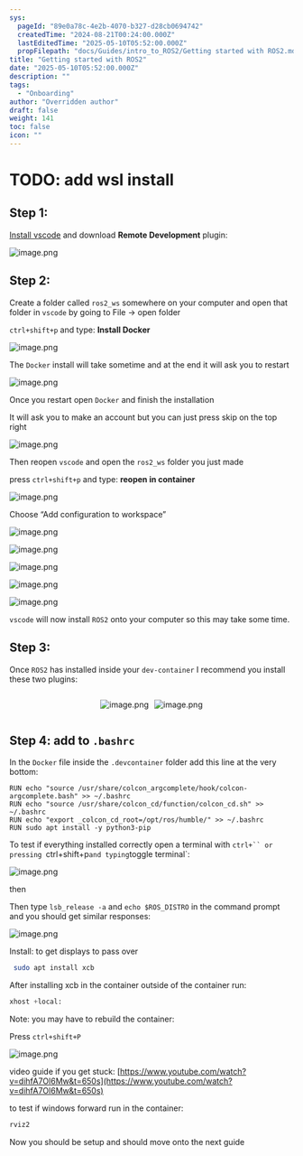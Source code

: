 ```yaml
---
sys:
  pageId: "89e0a78c-4e2b-4070-b327-d28cb0694742"
  createdTime: "2024-08-21T00:24:00.000Z"
  lastEditedTime: "2025-05-10T05:52:00.000Z"
  propFilepath: "docs/Guides/intro_to_ROS2/Getting started with ROS2.md"
title: "Getting started with ROS2"
date: "2025-05-10T05:52:00.000Z"
description: ""
tags:
  - "Onboarding"
author: "Overridden author"
draft: false
weight: 141
toc: false
icon: ""
---
```


# TODO: add wsl install

## Step 1:

[Install vscode](https://code.visualstudio.com/download) and download **Remote Development** plugin:

![image.png](https://prod-files-secure.s3.us-west-2.amazonaws.com/d518164a-d88e-44d1-a4ee-3adb3bd8bce0/efb52993-1881-4a40-b95e-6f020334f022/image.png?X-Amz-Algorithm=AWS4-HMAC-SHA256&X-Amz-Content-Sha256=UNSIGNED-PAYLOAD&X-Amz-Credential=ASIAZI2LB4666KA7RHRZ%2F20250716%2Fus-west-2%2Fs3%2Faws4_request&X-Amz-Date=20250716T220933Z&X-Amz-Expires=3600&X-Amz-Security-Token=IQoJb3JpZ2luX2VjEE0aCXVzLXdlc3QtMiJIMEYCIQDnS4OhnZ%2FFahpWStTjKApIm2ZljAP0c0QWJ07elFKsKQIhAPQ3RKzw5C8f%2FNSvq1tP0lIAbzK6OPJEX6XbG0vhVI78Kv8DCGYQABoMNjM3NDIzMTgzODA1IgwEA4ANgw%2FE%2FkPcUh4q3AOcaZa1uAIiXyosy%2FSpI4htysMkWJjPiMOYC%2BwBUE4pHZbugCcvLu5NCU%2F2YlDShlesWDyrg4oK4HF7xWMexEmHJ2bBxa7LYUV2jLFfM6qb6EudLIYB5AntAEazQ%2BY4v%2FQrneLu4yqYldZAFpMPCWGWdMy22%2FTfJEx8%2F8Eh3DHyAJ69rGqIQ80fk%2FXk1W1oIhlB3x1CvLTkARKt%2BUT0CJRFeQHTaralt3ZUS8MilaiW00beEzKwkZcYrha031WC64o4PFDeiXgL8P5ze6uqtsWYG4owlJ%2F3Y42P3okXtr%2Bq1bzNBjJ78Uz9dTfrR3ODOMGCB2eGeSxDwdQTdk0Fzi3Z9J0qRNf1JnZXJFu3Tlf9foE1JWv7FH7onFxixcbX7jCX07a0Rb0v4dqRzBfsz8ovxUJykbq0so3Tlxc%2BSpyU9n%2BASQBHrdwDBM%2BmXzx9JC7vMxcGpFpUaZ3U9RCpKmMt6bdbS9uXI6O5yWqqwCaDaZElJgDWd%2FEH2TkfVCK6LDuE%2BMv6Ypo5irWQf6QwNZ15nmqpxgH8oQ5%2BzSVVWPmdSQv9K%2F5uqo5UfZGJ8frwO6vcxcFZyDUMfpfmoGgYQAK4nf6Rqa5xGs4%2FpG%2BFDgP%2FW%2Bg72ftW0TwqpSke%2BzCRl%2BDDBjqkAQEgFTd5cXGN1fiYaOUaPMeS3lDGdOowziQ7j84rXWG0URtRocuJ62%2FC4rrVkwrQWEPYoHVNmno1%2B1g3OhDFa%2Fb4JGvuDp%2FPVbA8JaQLafyafNnAelsqQiH56VLPlYQi1JmbC7tH65vbCezUT0Wyexe2tFqN%2FrU9o3wcGt%2FT61q1WcjEdl5%2BMlxeibMcwzB3%2FqDyvnqGN%2FLVgSYthJBSpudsdKk3&X-Amz-Signature=984176f84554f4c93a8e87cdc9a65232751947968b8be3d668126f3ddef7f819&X-Amz-SignedHeaders=host&x-amz-checksum-mode=ENABLED&x-id=GetObject)

## Step 2:

Create a folder called `ros2_ws` somewhere on your computer and open that folder in `vscode` by going to File → open folder 

`ctrl+shift+p` and type: **Install Docker**

![image.png](https://prod-files-secure.s3.us-west-2.amazonaws.com/d518164a-d88e-44d1-a4ee-3adb3bd8bce0/2269dc0e-1cd5-47ff-bceb-c04ad9b2eab0/image.png?X-Amz-Algorithm=AWS4-HMAC-SHA256&X-Amz-Content-Sha256=UNSIGNED-PAYLOAD&X-Amz-Credential=ASIAZI2LB4666KA7RHRZ%2F20250716%2Fus-west-2%2Fs3%2Faws4_request&X-Amz-Date=20250716T220933Z&X-Amz-Expires=3600&X-Amz-Security-Token=IQoJb3JpZ2luX2VjEE0aCXVzLXdlc3QtMiJIMEYCIQDnS4OhnZ%2FFahpWStTjKApIm2ZljAP0c0QWJ07elFKsKQIhAPQ3RKzw5C8f%2FNSvq1tP0lIAbzK6OPJEX6XbG0vhVI78Kv8DCGYQABoMNjM3NDIzMTgzODA1IgwEA4ANgw%2FE%2FkPcUh4q3AOcaZa1uAIiXyosy%2FSpI4htysMkWJjPiMOYC%2BwBUE4pHZbugCcvLu5NCU%2F2YlDShlesWDyrg4oK4HF7xWMexEmHJ2bBxa7LYUV2jLFfM6qb6EudLIYB5AntAEazQ%2BY4v%2FQrneLu4yqYldZAFpMPCWGWdMy22%2FTfJEx8%2F8Eh3DHyAJ69rGqIQ80fk%2FXk1W1oIhlB3x1CvLTkARKt%2BUT0CJRFeQHTaralt3ZUS8MilaiW00beEzKwkZcYrha031WC64o4PFDeiXgL8P5ze6uqtsWYG4owlJ%2F3Y42P3okXtr%2Bq1bzNBjJ78Uz9dTfrR3ODOMGCB2eGeSxDwdQTdk0Fzi3Z9J0qRNf1JnZXJFu3Tlf9foE1JWv7FH7onFxixcbX7jCX07a0Rb0v4dqRzBfsz8ovxUJykbq0so3Tlxc%2BSpyU9n%2BASQBHrdwDBM%2BmXzx9JC7vMxcGpFpUaZ3U9RCpKmMt6bdbS9uXI6O5yWqqwCaDaZElJgDWd%2FEH2TkfVCK6LDuE%2BMv6Ypo5irWQf6QwNZ15nmqpxgH8oQ5%2BzSVVWPmdSQv9K%2F5uqo5UfZGJ8frwO6vcxcFZyDUMfpfmoGgYQAK4nf6Rqa5xGs4%2FpG%2BFDgP%2FW%2Bg72ftW0TwqpSke%2BzCRl%2BDDBjqkAQEgFTd5cXGN1fiYaOUaPMeS3lDGdOowziQ7j84rXWG0URtRocuJ62%2FC4rrVkwrQWEPYoHVNmno1%2B1g3OhDFa%2Fb4JGvuDp%2FPVbA8JaQLafyafNnAelsqQiH56VLPlYQi1JmbC7tH65vbCezUT0Wyexe2tFqN%2FrU9o3wcGt%2FT61q1WcjEdl5%2BMlxeibMcwzB3%2FqDyvnqGN%2FLVgSYthJBSpudsdKk3&X-Amz-Signature=f2dd7f8c6c2459599b594f2d3bf34c1cf6c554b47d726f08c5e054fa3264117c&X-Amz-SignedHeaders=host&x-amz-checksum-mode=ENABLED&x-id=GetObject)

The `Docker` install will take sometime and at the end it will ask you to restart

![image.png](https://prod-files-secure.s3.us-west-2.amazonaws.com/d518164a-d88e-44d1-a4ee-3adb3bd8bce0/ed233f78-be33-4b1f-b89c-9c346c0e961e/image.png?X-Amz-Algorithm=AWS4-HMAC-SHA256&X-Amz-Content-Sha256=UNSIGNED-PAYLOAD&X-Amz-Credential=ASIAZI2LB4666KA7RHRZ%2F20250716%2Fus-west-2%2Fs3%2Faws4_request&X-Amz-Date=20250716T220933Z&X-Amz-Expires=3600&X-Amz-Security-Token=IQoJb3JpZ2luX2VjEE0aCXVzLXdlc3QtMiJIMEYCIQDnS4OhnZ%2FFahpWStTjKApIm2ZljAP0c0QWJ07elFKsKQIhAPQ3RKzw5C8f%2FNSvq1tP0lIAbzK6OPJEX6XbG0vhVI78Kv8DCGYQABoMNjM3NDIzMTgzODA1IgwEA4ANgw%2FE%2FkPcUh4q3AOcaZa1uAIiXyosy%2FSpI4htysMkWJjPiMOYC%2BwBUE4pHZbugCcvLu5NCU%2F2YlDShlesWDyrg4oK4HF7xWMexEmHJ2bBxa7LYUV2jLFfM6qb6EudLIYB5AntAEazQ%2BY4v%2FQrneLu4yqYldZAFpMPCWGWdMy22%2FTfJEx8%2F8Eh3DHyAJ69rGqIQ80fk%2FXk1W1oIhlB3x1CvLTkARKt%2BUT0CJRFeQHTaralt3ZUS8MilaiW00beEzKwkZcYrha031WC64o4PFDeiXgL8P5ze6uqtsWYG4owlJ%2F3Y42P3okXtr%2Bq1bzNBjJ78Uz9dTfrR3ODOMGCB2eGeSxDwdQTdk0Fzi3Z9J0qRNf1JnZXJFu3Tlf9foE1JWv7FH7onFxixcbX7jCX07a0Rb0v4dqRzBfsz8ovxUJykbq0so3Tlxc%2BSpyU9n%2BASQBHrdwDBM%2BmXzx9JC7vMxcGpFpUaZ3U9RCpKmMt6bdbS9uXI6O5yWqqwCaDaZElJgDWd%2FEH2TkfVCK6LDuE%2BMv6Ypo5irWQf6QwNZ15nmqpxgH8oQ5%2BzSVVWPmdSQv9K%2F5uqo5UfZGJ8frwO6vcxcFZyDUMfpfmoGgYQAK4nf6Rqa5xGs4%2FpG%2BFDgP%2FW%2Bg72ftW0TwqpSke%2BzCRl%2BDDBjqkAQEgFTd5cXGN1fiYaOUaPMeS3lDGdOowziQ7j84rXWG0URtRocuJ62%2FC4rrVkwrQWEPYoHVNmno1%2B1g3OhDFa%2Fb4JGvuDp%2FPVbA8JaQLafyafNnAelsqQiH56VLPlYQi1JmbC7tH65vbCezUT0Wyexe2tFqN%2FrU9o3wcGt%2FT61q1WcjEdl5%2BMlxeibMcwzB3%2FqDyvnqGN%2FLVgSYthJBSpudsdKk3&X-Amz-Signature=c61cf8090977f02bf7a0929f8d8c06ed3ceed430ceaa446f37c4fce520e7a61e&X-Amz-SignedHeaders=host&x-amz-checksum-mode=ENABLED&x-id=GetObject)

Once you restart open `Docker` and finish the installation

It will ask you to make an account but you can just press skip on the top right

![image.png](https://prod-files-secure.s3.us-west-2.amazonaws.com/d518164a-d88e-44d1-a4ee-3adb3bd8bce0/21010ad9-1659-4fd9-9f59-9932a09b2a3d/image.png?X-Amz-Algorithm=AWS4-HMAC-SHA256&X-Amz-Content-Sha256=UNSIGNED-PAYLOAD&X-Amz-Credential=ASIAZI2LB4666KA7RHRZ%2F20250716%2Fus-west-2%2Fs3%2Faws4_request&X-Amz-Date=20250716T220933Z&X-Amz-Expires=3600&X-Amz-Security-Token=IQoJb3JpZ2luX2VjEE0aCXVzLXdlc3QtMiJIMEYCIQDnS4OhnZ%2FFahpWStTjKApIm2ZljAP0c0QWJ07elFKsKQIhAPQ3RKzw5C8f%2FNSvq1tP0lIAbzK6OPJEX6XbG0vhVI78Kv8DCGYQABoMNjM3NDIzMTgzODA1IgwEA4ANgw%2FE%2FkPcUh4q3AOcaZa1uAIiXyosy%2FSpI4htysMkWJjPiMOYC%2BwBUE4pHZbugCcvLu5NCU%2F2YlDShlesWDyrg4oK4HF7xWMexEmHJ2bBxa7LYUV2jLFfM6qb6EudLIYB5AntAEazQ%2BY4v%2FQrneLu4yqYldZAFpMPCWGWdMy22%2FTfJEx8%2F8Eh3DHyAJ69rGqIQ80fk%2FXk1W1oIhlB3x1CvLTkARKt%2BUT0CJRFeQHTaralt3ZUS8MilaiW00beEzKwkZcYrha031WC64o4PFDeiXgL8P5ze6uqtsWYG4owlJ%2F3Y42P3okXtr%2Bq1bzNBjJ78Uz9dTfrR3ODOMGCB2eGeSxDwdQTdk0Fzi3Z9J0qRNf1JnZXJFu3Tlf9foE1JWv7FH7onFxixcbX7jCX07a0Rb0v4dqRzBfsz8ovxUJykbq0so3Tlxc%2BSpyU9n%2BASQBHrdwDBM%2BmXzx9JC7vMxcGpFpUaZ3U9RCpKmMt6bdbS9uXI6O5yWqqwCaDaZElJgDWd%2FEH2TkfVCK6LDuE%2BMv6Ypo5irWQf6QwNZ15nmqpxgH8oQ5%2BzSVVWPmdSQv9K%2F5uqo5UfZGJ8frwO6vcxcFZyDUMfpfmoGgYQAK4nf6Rqa5xGs4%2FpG%2BFDgP%2FW%2Bg72ftW0TwqpSke%2BzCRl%2BDDBjqkAQEgFTd5cXGN1fiYaOUaPMeS3lDGdOowziQ7j84rXWG0URtRocuJ62%2FC4rrVkwrQWEPYoHVNmno1%2B1g3OhDFa%2Fb4JGvuDp%2FPVbA8JaQLafyafNnAelsqQiH56VLPlYQi1JmbC7tH65vbCezUT0Wyexe2tFqN%2FrU9o3wcGt%2FT61q1WcjEdl5%2BMlxeibMcwzB3%2FqDyvnqGN%2FLVgSYthJBSpudsdKk3&X-Amz-Signature=20e326656738af9e6f5bb26d3fa8bdf6e5626130588fba14a37571e130feaae1&X-Amz-SignedHeaders=host&x-amz-checksum-mode=ENABLED&x-id=GetObject)

Then reopen `vscode` and open the `ros2_ws` folder you just made

press `ctrl+shift+p` and type: **reopen in container**

![image.png](https://prod-files-secure.s3.us-west-2.amazonaws.com/d518164a-d88e-44d1-a4ee-3adb3bd8bce0/4e93b8c2-41ad-488c-8095-c74205196118/image.png?X-Amz-Algorithm=AWS4-HMAC-SHA256&X-Amz-Content-Sha256=UNSIGNED-PAYLOAD&X-Amz-Credential=ASIAZI2LB4666KA7RHRZ%2F20250716%2Fus-west-2%2Fs3%2Faws4_request&X-Amz-Date=20250716T220933Z&X-Amz-Expires=3600&X-Amz-Security-Token=IQoJb3JpZ2luX2VjEE0aCXVzLXdlc3QtMiJIMEYCIQDnS4OhnZ%2FFahpWStTjKApIm2ZljAP0c0QWJ07elFKsKQIhAPQ3RKzw5C8f%2FNSvq1tP0lIAbzK6OPJEX6XbG0vhVI78Kv8DCGYQABoMNjM3NDIzMTgzODA1IgwEA4ANgw%2FE%2FkPcUh4q3AOcaZa1uAIiXyosy%2FSpI4htysMkWJjPiMOYC%2BwBUE4pHZbugCcvLu5NCU%2F2YlDShlesWDyrg4oK4HF7xWMexEmHJ2bBxa7LYUV2jLFfM6qb6EudLIYB5AntAEazQ%2BY4v%2FQrneLu4yqYldZAFpMPCWGWdMy22%2FTfJEx8%2F8Eh3DHyAJ69rGqIQ80fk%2FXk1W1oIhlB3x1CvLTkARKt%2BUT0CJRFeQHTaralt3ZUS8MilaiW00beEzKwkZcYrha031WC64o4PFDeiXgL8P5ze6uqtsWYG4owlJ%2F3Y42P3okXtr%2Bq1bzNBjJ78Uz9dTfrR3ODOMGCB2eGeSxDwdQTdk0Fzi3Z9J0qRNf1JnZXJFu3Tlf9foE1JWv7FH7onFxixcbX7jCX07a0Rb0v4dqRzBfsz8ovxUJykbq0so3Tlxc%2BSpyU9n%2BASQBHrdwDBM%2BmXzx9JC7vMxcGpFpUaZ3U9RCpKmMt6bdbS9uXI6O5yWqqwCaDaZElJgDWd%2FEH2TkfVCK6LDuE%2BMv6Ypo5irWQf6QwNZ15nmqpxgH8oQ5%2BzSVVWPmdSQv9K%2F5uqo5UfZGJ8frwO6vcxcFZyDUMfpfmoGgYQAK4nf6Rqa5xGs4%2FpG%2BFDgP%2FW%2Bg72ftW0TwqpSke%2BzCRl%2BDDBjqkAQEgFTd5cXGN1fiYaOUaPMeS3lDGdOowziQ7j84rXWG0URtRocuJ62%2FC4rrVkwrQWEPYoHVNmno1%2B1g3OhDFa%2Fb4JGvuDp%2FPVbA8JaQLafyafNnAelsqQiH56VLPlYQi1JmbC7tH65vbCezUT0Wyexe2tFqN%2FrU9o3wcGt%2FT61q1WcjEdl5%2BMlxeibMcwzB3%2FqDyvnqGN%2FLVgSYthJBSpudsdKk3&X-Amz-Signature=2d4ed4f39b02bb617c0a7c6856d8b1a8d6ce5f544ac8bd23252a5153361f45b5&X-Amz-SignedHeaders=host&x-amz-checksum-mode=ENABLED&x-id=GetObject)

Choose “Add configuration to workspace”

![image.png](https://prod-files-secure.s3.us-west-2.amazonaws.com/d518164a-d88e-44d1-a4ee-3adb3bd8bce0/9560b282-5060-4989-ba37-97e7b2c22476/image.png?X-Amz-Algorithm=AWS4-HMAC-SHA256&X-Amz-Content-Sha256=UNSIGNED-PAYLOAD&X-Amz-Credential=ASIAZI2LB4666KA7RHRZ%2F20250716%2Fus-west-2%2Fs3%2Faws4_request&X-Amz-Date=20250716T220933Z&X-Amz-Expires=3600&X-Amz-Security-Token=IQoJb3JpZ2luX2VjEE0aCXVzLXdlc3QtMiJIMEYCIQDnS4OhnZ%2FFahpWStTjKApIm2ZljAP0c0QWJ07elFKsKQIhAPQ3RKzw5C8f%2FNSvq1tP0lIAbzK6OPJEX6XbG0vhVI78Kv8DCGYQABoMNjM3NDIzMTgzODA1IgwEA4ANgw%2FE%2FkPcUh4q3AOcaZa1uAIiXyosy%2FSpI4htysMkWJjPiMOYC%2BwBUE4pHZbugCcvLu5NCU%2F2YlDShlesWDyrg4oK4HF7xWMexEmHJ2bBxa7LYUV2jLFfM6qb6EudLIYB5AntAEazQ%2BY4v%2FQrneLu4yqYldZAFpMPCWGWdMy22%2FTfJEx8%2F8Eh3DHyAJ69rGqIQ80fk%2FXk1W1oIhlB3x1CvLTkARKt%2BUT0CJRFeQHTaralt3ZUS8MilaiW00beEzKwkZcYrha031WC64o4PFDeiXgL8P5ze6uqtsWYG4owlJ%2F3Y42P3okXtr%2Bq1bzNBjJ78Uz9dTfrR3ODOMGCB2eGeSxDwdQTdk0Fzi3Z9J0qRNf1JnZXJFu3Tlf9foE1JWv7FH7onFxixcbX7jCX07a0Rb0v4dqRzBfsz8ovxUJykbq0so3Tlxc%2BSpyU9n%2BASQBHrdwDBM%2BmXzx9JC7vMxcGpFpUaZ3U9RCpKmMt6bdbS9uXI6O5yWqqwCaDaZElJgDWd%2FEH2TkfVCK6LDuE%2BMv6Ypo5irWQf6QwNZ15nmqpxgH8oQ5%2BzSVVWPmdSQv9K%2F5uqo5UfZGJ8frwO6vcxcFZyDUMfpfmoGgYQAK4nf6Rqa5xGs4%2FpG%2BFDgP%2FW%2Bg72ftW0TwqpSke%2BzCRl%2BDDBjqkAQEgFTd5cXGN1fiYaOUaPMeS3lDGdOowziQ7j84rXWG0URtRocuJ62%2FC4rrVkwrQWEPYoHVNmno1%2B1g3OhDFa%2Fb4JGvuDp%2FPVbA8JaQLafyafNnAelsqQiH56VLPlYQi1JmbC7tH65vbCezUT0Wyexe2tFqN%2FrU9o3wcGt%2FT61q1WcjEdl5%2BMlxeibMcwzB3%2FqDyvnqGN%2FLVgSYthJBSpudsdKk3&X-Amz-Signature=328a5586ffab2431113ecf1b53614b0113c1889a6f961b6b512552c439a96870&X-Amz-SignedHeaders=host&x-amz-checksum-mode=ENABLED&x-id=GetObject)

![image.png](https://prod-files-secure.s3.us-west-2.amazonaws.com/d518164a-d88e-44d1-a4ee-3adb3bd8bce0/2ee63f81-886b-48e8-a553-dc6e5eac99e4/image.png?X-Amz-Algorithm=AWS4-HMAC-SHA256&X-Amz-Content-Sha256=UNSIGNED-PAYLOAD&X-Amz-Credential=ASIAZI2LB4666KA7RHRZ%2F20250716%2Fus-west-2%2Fs3%2Faws4_request&X-Amz-Date=20250716T220933Z&X-Amz-Expires=3600&X-Amz-Security-Token=IQoJb3JpZ2luX2VjEE0aCXVzLXdlc3QtMiJIMEYCIQDnS4OhnZ%2FFahpWStTjKApIm2ZljAP0c0QWJ07elFKsKQIhAPQ3RKzw5C8f%2FNSvq1tP0lIAbzK6OPJEX6XbG0vhVI78Kv8DCGYQABoMNjM3NDIzMTgzODA1IgwEA4ANgw%2FE%2FkPcUh4q3AOcaZa1uAIiXyosy%2FSpI4htysMkWJjPiMOYC%2BwBUE4pHZbugCcvLu5NCU%2F2YlDShlesWDyrg4oK4HF7xWMexEmHJ2bBxa7LYUV2jLFfM6qb6EudLIYB5AntAEazQ%2BY4v%2FQrneLu4yqYldZAFpMPCWGWdMy22%2FTfJEx8%2F8Eh3DHyAJ69rGqIQ80fk%2FXk1W1oIhlB3x1CvLTkARKt%2BUT0CJRFeQHTaralt3ZUS8MilaiW00beEzKwkZcYrha031WC64o4PFDeiXgL8P5ze6uqtsWYG4owlJ%2F3Y42P3okXtr%2Bq1bzNBjJ78Uz9dTfrR3ODOMGCB2eGeSxDwdQTdk0Fzi3Z9J0qRNf1JnZXJFu3Tlf9foE1JWv7FH7onFxixcbX7jCX07a0Rb0v4dqRzBfsz8ovxUJykbq0so3Tlxc%2BSpyU9n%2BASQBHrdwDBM%2BmXzx9JC7vMxcGpFpUaZ3U9RCpKmMt6bdbS9uXI6O5yWqqwCaDaZElJgDWd%2FEH2TkfVCK6LDuE%2BMv6Ypo5irWQf6QwNZ15nmqpxgH8oQ5%2BzSVVWPmdSQv9K%2F5uqo5UfZGJ8frwO6vcxcFZyDUMfpfmoGgYQAK4nf6Rqa5xGs4%2FpG%2BFDgP%2FW%2Bg72ftW0TwqpSke%2BzCRl%2BDDBjqkAQEgFTd5cXGN1fiYaOUaPMeS3lDGdOowziQ7j84rXWG0URtRocuJ62%2FC4rrVkwrQWEPYoHVNmno1%2B1g3OhDFa%2Fb4JGvuDp%2FPVbA8JaQLafyafNnAelsqQiH56VLPlYQi1JmbC7tH65vbCezUT0Wyexe2tFqN%2FrU9o3wcGt%2FT61q1WcjEdl5%2BMlxeibMcwzB3%2FqDyvnqGN%2FLVgSYthJBSpudsdKk3&X-Amz-Signature=7b2c2d4d6656debba8fa4f0da838ceb2bcf050ec59c89fd459e63774ffd6e65c&X-Amz-SignedHeaders=host&x-amz-checksum-mode=ENABLED&x-id=GetObject)

![image.png](https://prod-files-secure.s3.us-west-2.amazonaws.com/d518164a-d88e-44d1-a4ee-3adb3bd8bce0/ae1580b2-b048-407e-aed9-b584224a7a04/image.png?X-Amz-Algorithm=AWS4-HMAC-SHA256&X-Amz-Content-Sha256=UNSIGNED-PAYLOAD&X-Amz-Credential=ASIAZI2LB4666KA7RHRZ%2F20250716%2Fus-west-2%2Fs3%2Faws4_request&X-Amz-Date=20250716T220933Z&X-Amz-Expires=3600&X-Amz-Security-Token=IQoJb3JpZ2luX2VjEE0aCXVzLXdlc3QtMiJIMEYCIQDnS4OhnZ%2FFahpWStTjKApIm2ZljAP0c0QWJ07elFKsKQIhAPQ3RKzw5C8f%2FNSvq1tP0lIAbzK6OPJEX6XbG0vhVI78Kv8DCGYQABoMNjM3NDIzMTgzODA1IgwEA4ANgw%2FE%2FkPcUh4q3AOcaZa1uAIiXyosy%2FSpI4htysMkWJjPiMOYC%2BwBUE4pHZbugCcvLu5NCU%2F2YlDShlesWDyrg4oK4HF7xWMexEmHJ2bBxa7LYUV2jLFfM6qb6EudLIYB5AntAEazQ%2BY4v%2FQrneLu4yqYldZAFpMPCWGWdMy22%2FTfJEx8%2F8Eh3DHyAJ69rGqIQ80fk%2FXk1W1oIhlB3x1CvLTkARKt%2BUT0CJRFeQHTaralt3ZUS8MilaiW00beEzKwkZcYrha031WC64o4PFDeiXgL8P5ze6uqtsWYG4owlJ%2F3Y42P3okXtr%2Bq1bzNBjJ78Uz9dTfrR3ODOMGCB2eGeSxDwdQTdk0Fzi3Z9J0qRNf1JnZXJFu3Tlf9foE1JWv7FH7onFxixcbX7jCX07a0Rb0v4dqRzBfsz8ovxUJykbq0so3Tlxc%2BSpyU9n%2BASQBHrdwDBM%2BmXzx9JC7vMxcGpFpUaZ3U9RCpKmMt6bdbS9uXI6O5yWqqwCaDaZElJgDWd%2FEH2TkfVCK6LDuE%2BMv6Ypo5irWQf6QwNZ15nmqpxgH8oQ5%2BzSVVWPmdSQv9K%2F5uqo5UfZGJ8frwO6vcxcFZyDUMfpfmoGgYQAK4nf6Rqa5xGs4%2FpG%2BFDgP%2FW%2Bg72ftW0TwqpSke%2BzCRl%2BDDBjqkAQEgFTd5cXGN1fiYaOUaPMeS3lDGdOowziQ7j84rXWG0URtRocuJ62%2FC4rrVkwrQWEPYoHVNmno1%2B1g3OhDFa%2Fb4JGvuDp%2FPVbA8JaQLafyafNnAelsqQiH56VLPlYQi1JmbC7tH65vbCezUT0Wyexe2tFqN%2FrU9o3wcGt%2FT61q1WcjEdl5%2BMlxeibMcwzB3%2FqDyvnqGN%2FLVgSYthJBSpudsdKk3&X-Amz-Signature=15db0f8e7a95f99524ec29d6fa90962a97426000ba4ae884bb62a5805432e607&X-Amz-SignedHeaders=host&x-amz-checksum-mode=ENABLED&x-id=GetObject)

![image.png](https://prod-files-secure.s3.us-west-2.amazonaws.com/d518164a-d88e-44d1-a4ee-3adb3bd8bce0/53255b28-f75e-430f-b9e3-c0ac8577e42b/image.png?X-Amz-Algorithm=AWS4-HMAC-SHA256&X-Amz-Content-Sha256=UNSIGNED-PAYLOAD&X-Amz-Credential=ASIAZI2LB4666KA7RHRZ%2F20250716%2Fus-west-2%2Fs3%2Faws4_request&X-Amz-Date=20250716T220933Z&X-Amz-Expires=3600&X-Amz-Security-Token=IQoJb3JpZ2luX2VjEE0aCXVzLXdlc3QtMiJIMEYCIQDnS4OhnZ%2FFahpWStTjKApIm2ZljAP0c0QWJ07elFKsKQIhAPQ3RKzw5C8f%2FNSvq1tP0lIAbzK6OPJEX6XbG0vhVI78Kv8DCGYQABoMNjM3NDIzMTgzODA1IgwEA4ANgw%2FE%2FkPcUh4q3AOcaZa1uAIiXyosy%2FSpI4htysMkWJjPiMOYC%2BwBUE4pHZbugCcvLu5NCU%2F2YlDShlesWDyrg4oK4HF7xWMexEmHJ2bBxa7LYUV2jLFfM6qb6EudLIYB5AntAEazQ%2BY4v%2FQrneLu4yqYldZAFpMPCWGWdMy22%2FTfJEx8%2F8Eh3DHyAJ69rGqIQ80fk%2FXk1W1oIhlB3x1CvLTkARKt%2BUT0CJRFeQHTaralt3ZUS8MilaiW00beEzKwkZcYrha031WC64o4PFDeiXgL8P5ze6uqtsWYG4owlJ%2F3Y42P3okXtr%2Bq1bzNBjJ78Uz9dTfrR3ODOMGCB2eGeSxDwdQTdk0Fzi3Z9J0qRNf1JnZXJFu3Tlf9foE1JWv7FH7onFxixcbX7jCX07a0Rb0v4dqRzBfsz8ovxUJykbq0so3Tlxc%2BSpyU9n%2BASQBHrdwDBM%2BmXzx9JC7vMxcGpFpUaZ3U9RCpKmMt6bdbS9uXI6O5yWqqwCaDaZElJgDWd%2FEH2TkfVCK6LDuE%2BMv6Ypo5irWQf6QwNZ15nmqpxgH8oQ5%2BzSVVWPmdSQv9K%2F5uqo5UfZGJ8frwO6vcxcFZyDUMfpfmoGgYQAK4nf6Rqa5xGs4%2FpG%2BFDgP%2FW%2Bg72ftW0TwqpSke%2BzCRl%2BDDBjqkAQEgFTd5cXGN1fiYaOUaPMeS3lDGdOowziQ7j84rXWG0URtRocuJ62%2FC4rrVkwrQWEPYoHVNmno1%2B1g3OhDFa%2Fb4JGvuDp%2FPVbA8JaQLafyafNnAelsqQiH56VLPlYQi1JmbC7tH65vbCezUT0Wyexe2tFqN%2FrU9o3wcGt%2FT61q1WcjEdl5%2BMlxeibMcwzB3%2FqDyvnqGN%2FLVgSYthJBSpudsdKk3&X-Amz-Signature=0974cf85eee331cb67a02b1656c50fe5da424a53846ab049e3e198e474df9694&X-Amz-SignedHeaders=host&x-amz-checksum-mode=ENABLED&x-id=GetObject)

![image.png](https://prod-files-secure.s3.us-west-2.amazonaws.com/d518164a-d88e-44d1-a4ee-3adb3bd8bce0/7c562767-5af9-4ffb-97d1-327bcdf4ee00/image.png?X-Amz-Algorithm=AWS4-HMAC-SHA256&X-Amz-Content-Sha256=UNSIGNED-PAYLOAD&X-Amz-Credential=ASIAZI2LB4666KA7RHRZ%2F20250716%2Fus-west-2%2Fs3%2Faws4_request&X-Amz-Date=20250716T220933Z&X-Amz-Expires=3600&X-Amz-Security-Token=IQoJb3JpZ2luX2VjEE0aCXVzLXdlc3QtMiJIMEYCIQDnS4OhnZ%2FFahpWStTjKApIm2ZljAP0c0QWJ07elFKsKQIhAPQ3RKzw5C8f%2FNSvq1tP0lIAbzK6OPJEX6XbG0vhVI78Kv8DCGYQABoMNjM3NDIzMTgzODA1IgwEA4ANgw%2FE%2FkPcUh4q3AOcaZa1uAIiXyosy%2FSpI4htysMkWJjPiMOYC%2BwBUE4pHZbugCcvLu5NCU%2F2YlDShlesWDyrg4oK4HF7xWMexEmHJ2bBxa7LYUV2jLFfM6qb6EudLIYB5AntAEazQ%2BY4v%2FQrneLu4yqYldZAFpMPCWGWdMy22%2FTfJEx8%2F8Eh3DHyAJ69rGqIQ80fk%2FXk1W1oIhlB3x1CvLTkARKt%2BUT0CJRFeQHTaralt3ZUS8MilaiW00beEzKwkZcYrha031WC64o4PFDeiXgL8P5ze6uqtsWYG4owlJ%2F3Y42P3okXtr%2Bq1bzNBjJ78Uz9dTfrR3ODOMGCB2eGeSxDwdQTdk0Fzi3Z9J0qRNf1JnZXJFu3Tlf9foE1JWv7FH7onFxixcbX7jCX07a0Rb0v4dqRzBfsz8ovxUJykbq0so3Tlxc%2BSpyU9n%2BASQBHrdwDBM%2BmXzx9JC7vMxcGpFpUaZ3U9RCpKmMt6bdbS9uXI6O5yWqqwCaDaZElJgDWd%2FEH2TkfVCK6LDuE%2BMv6Ypo5irWQf6QwNZ15nmqpxgH8oQ5%2BzSVVWPmdSQv9K%2F5uqo5UfZGJ8frwO6vcxcFZyDUMfpfmoGgYQAK4nf6Rqa5xGs4%2FpG%2BFDgP%2FW%2Bg72ftW0TwqpSke%2BzCRl%2BDDBjqkAQEgFTd5cXGN1fiYaOUaPMeS3lDGdOowziQ7j84rXWG0URtRocuJ62%2FC4rrVkwrQWEPYoHVNmno1%2B1g3OhDFa%2Fb4JGvuDp%2FPVbA8JaQLafyafNnAelsqQiH56VLPlYQi1JmbC7tH65vbCezUT0Wyexe2tFqN%2FrU9o3wcGt%2FT61q1WcjEdl5%2BMlxeibMcwzB3%2FqDyvnqGN%2FLVgSYthJBSpudsdKk3&X-Amz-Signature=2cac8565ad3f6c17c4fb678f32c020e019618125c5183515280070c36aa46732&X-Amz-SignedHeaders=host&x-amz-checksum-mode=ENABLED&x-id=GetObject)

`vscode` will now install `ROS2` onto your computer so this may take some time.

## Step 3:

Once `ROS2` has installed inside your `dev-container` I recommend you install these two plugins:

<div style="display: flex;flex-direction: row; column-gap:10px; max-width: 630px;justify-content: center;">
<div>

![image.png](https://prod-files-secure.s3.us-west-2.amazonaws.com/d518164a-d88e-44d1-a4ee-3adb3bd8bce0/3fc3d550-5a54-4ba1-ba6b-faa01cdb7369/image.png?X-Amz-Algorithm=AWS4-HMAC-SHA256&X-Amz-Content-Sha256=UNSIGNED-PAYLOAD&X-Amz-Credential=ASIAZI2LB466Q5I4I4W7%2F20250716%2Fus-west-2%2Fs3%2Faws4_request&X-Amz-Date=20250716T220936Z&X-Amz-Expires=3600&X-Amz-Security-Token=IQoJb3JpZ2luX2VjEE0aCXVzLXdlc3QtMiJIMEYCIQDqP4pu6Y3qBoYEZMZHhN7bIoNZqQbmV8Ux%2B3laXHcoowIhAMgy8ct3TBDcFPfy7cdFchlIPd2wCH96GySRG9DeITjYKv8DCGYQABoMNjM3NDIzMTgzODA1IgxN%2BidyKxQcUb8I7A4q3AMyfZsNuXSytuo9svgxSYy4DLn35jaeQxbzRYk%2FGA%2Be8gckjhXzY7Or8cdEUcPQu9y02BzKFMK5kqf3H6aIfEuw6jfFAyu6bwLN1dfQpICWBM3fzikEyT%2FnE2bKGNQAMUE8fYNRwaFlbbimzx7lAX0RkuPd6RHD3uBiV%2BnJEFo%2FliJmaUIW%2BQ%2B3otQZSaMTIVWXY5lboDvGPZ4nYwr%2BkGnlbTzlCp%2BffMufEKHkaLOEOqjgsXpGJtYn9ZzUNTWECfYbaxWFSFyd%2F0Y42cH0K%2BhBuxIoE%2BPVACrbzUgvaLK4pDjKtnOLyeyU5YLBudd8QDLCOtlMwkdmunjy8AMpvtRT467Ln2M4Bj19aPLLvMMEB8E94r%2FhfIYUdShNk3BsjEns7fC%2FM1mQLR3qwOS2m6GkBki3gPnF%2BOE%2Br3eIJ%2BBb1vkkSlRB4eyDOwtXlb6DXCH32WnjhjPPHIkROqClh9ZhshXvBI1pkGsI%2B9LpK3U54eBipASHhWi12zfGgyg9Dz%2BAUGeH0ZADpv67%2BHJC1nbf1zULYn2Rty5Nkm3czSJpTrm8mC8BBdl6dcJKmqFVpPD%2Bc2SoJ7uD7IZRZMaYzi6d7jKXFe6OV9j1Kdk6MxGCdYJHeJCr73N1tTwgOzD%2BluDDBjqkAfIdrgmlqbp86najokO1j1KjX17dzobJK5tXS90YiKOc6naSenvCHZqMXKn9D7nk%2Bf0LISsDkjCDV0dVwH8qdD5w50glSksP%2BilKbFzOzxbAjG2gTUmcTgxajtBrW15X4OxsqSQoXalYIVJFb2AJRAwAQJpbEGHiFbgtJkSK5LiKpAeqz6%2BnBOv2Bx8foTcmM4itcQ091sldHf%2FjLdRevszrlbTS&X-Amz-Signature=35e704b99937cd9162e3ecc60f095fc067576f9807c77f79e200148c6988475e&X-Amz-SignedHeaders=host&x-amz-checksum-mode=ENABLED&x-id=GetObject)

</div>
<div>

![image.png](https://prod-files-secure.s3.us-west-2.amazonaws.com/d518164a-d88e-44d1-a4ee-3adb3bd8bce0/d994cc66-13c2-4093-a5a3-f84cf4601a82/image.png?X-Amz-Algorithm=AWS4-HMAC-SHA256&X-Amz-Content-Sha256=UNSIGNED-PAYLOAD&X-Amz-Credential=ASIAZI2LB4667R3J7RG2%2F20250716%2Fus-west-2%2Fs3%2Faws4_request&X-Amz-Date=20250716T220937Z&X-Amz-Expires=3600&X-Amz-Security-Token=IQoJb3JpZ2luX2VjEE0aCXVzLXdlc3QtMiJHMEUCIQC0w9KDqgsZiqngYrUqCxcLLwKtyO4wdNEKV01K29zcuQIgMNvLOVSYk4wGHxDxqAoPO8NhrjyUnxq8FTGdrc6%2Baqsq%2FwMIZhAAGgw2Mzc0MjMxODM4MDUiDCOjdDXUJD0oXP4WsCrcA1MiWNWZIl99QzhhvqkzCi3grGt9OROtOww8o0ZrD%2Fb%2FJvm3aJrljGZEcJ1hJoQWq24ogg8aatESTknQPlw%2Bf2%2F8znEuXtAEMvlDqVIldNzAicN3xKW561DYV3jd0bpU3ZOegsHSr5vsR2M%2FvT%2BpLYevor6Gx9j6HTIkJXjRByjTX5NA3ik%2BD8EaRYzlnL0QssA0sNb9Vf2Jf2Tjwb%2BBOH4XBs0zFlnIxtWzWpaTQKudL8aeXs2dodVW8H%2FYJEcMdHK6GX3TYIZoZ3ETFC0w3OqG%2FU5b0CDOzsVtxSKJJIi2qkL4%2Fffw7q5EZ5uFDKYrqYHKWvTeF0G5TZ4ItctHGrQHqlF%2B3wMvXRVbAgNkQD43GafKoNeD6AKiDChbKeCfB4MgGwW9KXrfB%2B%2FIguU26lGHgW5g8iJmb1g6XK2EY2pAMLuUPCSMAnS1mNbJHqnKHHnI060Fad7Q0GNaH6sTWvQaJ4BZ7cwpaSdMdLy3P2qinUQ3xrsJYdPjbTE0amkHCOOavnpfOuNnYnNL%2BspWpbYmOSrDq4bI7z3rd%2BpJnB%2F0oU%2FuqVUyYdVn7D%2F8hFd4kls8hjaASnmm2pjgHKd6y0PlK7IHKdaqsOpUmLm4BZ47zjBPwCcss%2FsqtLIMMO%2BW4MMGOqUBmJcnJaVnNQ9slr8s9xFY6ENHfcaac3gbKkNuqMBKGR5IHCo%2FJc1iNyZkEwc9Fz56ilPgUfG56kqZIb2ynLoC%2FlKXsOQabL%2Bx4U84GQsGZq9YoK7CpthIElWeZsgTgFz709cv5LnGwB8O6lrLLJ7eB%2BhBXRMIpPNQqxYudfiWziWEej99i3TSPnLTf43njBuIbRcDbeQQ8452zBCaFKLx4%2BTt%2BgtI&X-Amz-Signature=5d28a8bf964ae21e7c1a56018a739e99b555830283c07879e7c9b40d192ab16c&X-Amz-SignedHeaders=host&x-amz-checksum-mode=ENABLED&x-id=GetObject)

</div>
</div>

## Step 4: add to `.bashrc`

In the `Docker` file inside the `.devcontainer` folder add this line at the very bottom: 

```docker
RUN echo "source /usr/share/colcon_argcomplete/hook/colcon-argcomplete.bash" >> ~/.bashrc
RUN echo "source /usr/share/colcon_cd/function/colcon_cd.sh" >> ~/.bashrc
RUN echo "export _colcon_cd_root=/opt/ros/humble/" >> ~/.bashrc
RUN sudo apt install -y python3-pip 
```

To test if everything installed correctly open a terminal with `ctrl+`` or pressing `ctrl+shift+p` and typing `toggle terminal`:

![image.png](https://prod-files-secure.s3.us-west-2.amazonaws.com/d518164a-d88e-44d1-a4ee-3adb3bd8bce0/6a4943d8-b04e-4c02-9a58-775f3384d1a5/image.png?X-Amz-Algorithm=AWS4-HMAC-SHA256&X-Amz-Content-Sha256=UNSIGNED-PAYLOAD&X-Amz-Credential=ASIAZI2LB4666KA7RHRZ%2F20250716%2Fus-west-2%2Fs3%2Faws4_request&X-Amz-Date=20250716T220933Z&X-Amz-Expires=3600&X-Amz-Security-Token=IQoJb3JpZ2luX2VjEE0aCXVzLXdlc3QtMiJIMEYCIQDnS4OhnZ%2FFahpWStTjKApIm2ZljAP0c0QWJ07elFKsKQIhAPQ3RKzw5C8f%2FNSvq1tP0lIAbzK6OPJEX6XbG0vhVI78Kv8DCGYQABoMNjM3NDIzMTgzODA1IgwEA4ANgw%2FE%2FkPcUh4q3AOcaZa1uAIiXyosy%2FSpI4htysMkWJjPiMOYC%2BwBUE4pHZbugCcvLu5NCU%2F2YlDShlesWDyrg4oK4HF7xWMexEmHJ2bBxa7LYUV2jLFfM6qb6EudLIYB5AntAEazQ%2BY4v%2FQrneLu4yqYldZAFpMPCWGWdMy22%2FTfJEx8%2F8Eh3DHyAJ69rGqIQ80fk%2FXk1W1oIhlB3x1CvLTkARKt%2BUT0CJRFeQHTaralt3ZUS8MilaiW00beEzKwkZcYrha031WC64o4PFDeiXgL8P5ze6uqtsWYG4owlJ%2F3Y42P3okXtr%2Bq1bzNBjJ78Uz9dTfrR3ODOMGCB2eGeSxDwdQTdk0Fzi3Z9J0qRNf1JnZXJFu3Tlf9foE1JWv7FH7onFxixcbX7jCX07a0Rb0v4dqRzBfsz8ovxUJykbq0so3Tlxc%2BSpyU9n%2BASQBHrdwDBM%2BmXzx9JC7vMxcGpFpUaZ3U9RCpKmMt6bdbS9uXI6O5yWqqwCaDaZElJgDWd%2FEH2TkfVCK6LDuE%2BMv6Ypo5irWQf6QwNZ15nmqpxgH8oQ5%2BzSVVWPmdSQv9K%2F5uqo5UfZGJ8frwO6vcxcFZyDUMfpfmoGgYQAK4nf6Rqa5xGs4%2FpG%2BFDgP%2FW%2Bg72ftW0TwqpSke%2BzCRl%2BDDBjqkAQEgFTd5cXGN1fiYaOUaPMeS3lDGdOowziQ7j84rXWG0URtRocuJ62%2FC4rrVkwrQWEPYoHVNmno1%2B1g3OhDFa%2Fb4JGvuDp%2FPVbA8JaQLafyafNnAelsqQiH56VLPlYQi1JmbC7tH65vbCezUT0Wyexe2tFqN%2FrU9o3wcGt%2FT61q1WcjEdl5%2BMlxeibMcwzB3%2FqDyvnqGN%2FLVgSYthJBSpudsdKk3&X-Amz-Signature=8e0ac3bdee8a912ebbba897d75f92a42e89af09f1dfd865ec9fa7e25c475690a&X-Amz-SignedHeaders=host&x-amz-checksum-mode=ENABLED&x-id=GetObject)

then 

Then type `lsb_release -a` and `echo $ROS_DISTRO` in the command prompt and you should get similar responses:

![image.png](https://prod-files-secure.s3.us-west-2.amazonaws.com/d518164a-d88e-44d1-a4ee-3adb3bd8bce0/3e635dec-a805-4e85-8b9e-d000e5b71a4e/image.png?X-Amz-Algorithm=AWS4-HMAC-SHA256&X-Amz-Content-Sha256=UNSIGNED-PAYLOAD&X-Amz-Credential=ASIAZI2LB4666KA7RHRZ%2F20250716%2Fus-west-2%2Fs3%2Faws4_request&X-Amz-Date=20250716T220933Z&X-Amz-Expires=3600&X-Amz-Security-Token=IQoJb3JpZ2luX2VjEE0aCXVzLXdlc3QtMiJIMEYCIQDnS4OhnZ%2FFahpWStTjKApIm2ZljAP0c0QWJ07elFKsKQIhAPQ3RKzw5C8f%2FNSvq1tP0lIAbzK6OPJEX6XbG0vhVI78Kv8DCGYQABoMNjM3NDIzMTgzODA1IgwEA4ANgw%2FE%2FkPcUh4q3AOcaZa1uAIiXyosy%2FSpI4htysMkWJjPiMOYC%2BwBUE4pHZbugCcvLu5NCU%2F2YlDShlesWDyrg4oK4HF7xWMexEmHJ2bBxa7LYUV2jLFfM6qb6EudLIYB5AntAEazQ%2BY4v%2FQrneLu4yqYldZAFpMPCWGWdMy22%2FTfJEx8%2F8Eh3DHyAJ69rGqIQ80fk%2FXk1W1oIhlB3x1CvLTkARKt%2BUT0CJRFeQHTaralt3ZUS8MilaiW00beEzKwkZcYrha031WC64o4PFDeiXgL8P5ze6uqtsWYG4owlJ%2F3Y42P3okXtr%2Bq1bzNBjJ78Uz9dTfrR3ODOMGCB2eGeSxDwdQTdk0Fzi3Z9J0qRNf1JnZXJFu3Tlf9foE1JWv7FH7onFxixcbX7jCX07a0Rb0v4dqRzBfsz8ovxUJykbq0so3Tlxc%2BSpyU9n%2BASQBHrdwDBM%2BmXzx9JC7vMxcGpFpUaZ3U9RCpKmMt6bdbS9uXI6O5yWqqwCaDaZElJgDWd%2FEH2TkfVCK6LDuE%2BMv6Ypo5irWQf6QwNZ15nmqpxgH8oQ5%2BzSVVWPmdSQv9K%2F5uqo5UfZGJ8frwO6vcxcFZyDUMfpfmoGgYQAK4nf6Rqa5xGs4%2FpG%2BFDgP%2FW%2Bg72ftW0TwqpSke%2BzCRl%2BDDBjqkAQEgFTd5cXGN1fiYaOUaPMeS3lDGdOowziQ7j84rXWG0URtRocuJ62%2FC4rrVkwrQWEPYoHVNmno1%2B1g3OhDFa%2Fb4JGvuDp%2FPVbA8JaQLafyafNnAelsqQiH56VLPlYQi1JmbC7tH65vbCezUT0Wyexe2tFqN%2FrU9o3wcGt%2FT61q1WcjEdl5%2BMlxeibMcwzB3%2FqDyvnqGN%2FLVgSYthJBSpudsdKk3&X-Amz-Signature=95bb61731728697ce7469381186968ad240c5114d670fabeab8b24b0b31b32e2&X-Amz-SignedHeaders=host&x-amz-checksum-mode=ENABLED&x-id=GetObject)

Install:  to get displays to pass over

```bash
 sudo apt install xcb
```

After installing xcb in the container outside of the container run:

```python
xhost +local:
```

Note: you may have to rebuild the container:

Press `ctrl+shift+P`

![image.png](https://prod-files-secure.s3.us-west-2.amazonaws.com/d518164a-d88e-44d1-a4ee-3adb3bd8bce0/6c2be660-2618-4c38-9c26-53554f7a0b7b/image.png?X-Amz-Algorithm=AWS4-HMAC-SHA256&X-Amz-Content-Sha256=UNSIGNED-PAYLOAD&X-Amz-Credential=ASIAZI2LB4666KA7RHRZ%2F20250716%2Fus-west-2%2Fs3%2Faws4_request&X-Amz-Date=20250716T220933Z&X-Amz-Expires=3600&X-Amz-Security-Token=IQoJb3JpZ2luX2VjEE0aCXVzLXdlc3QtMiJIMEYCIQDnS4OhnZ%2FFahpWStTjKApIm2ZljAP0c0QWJ07elFKsKQIhAPQ3RKzw5C8f%2FNSvq1tP0lIAbzK6OPJEX6XbG0vhVI78Kv8DCGYQABoMNjM3NDIzMTgzODA1IgwEA4ANgw%2FE%2FkPcUh4q3AOcaZa1uAIiXyosy%2FSpI4htysMkWJjPiMOYC%2BwBUE4pHZbugCcvLu5NCU%2F2YlDShlesWDyrg4oK4HF7xWMexEmHJ2bBxa7LYUV2jLFfM6qb6EudLIYB5AntAEazQ%2BY4v%2FQrneLu4yqYldZAFpMPCWGWdMy22%2FTfJEx8%2F8Eh3DHyAJ69rGqIQ80fk%2FXk1W1oIhlB3x1CvLTkARKt%2BUT0CJRFeQHTaralt3ZUS8MilaiW00beEzKwkZcYrha031WC64o4PFDeiXgL8P5ze6uqtsWYG4owlJ%2F3Y42P3okXtr%2Bq1bzNBjJ78Uz9dTfrR3ODOMGCB2eGeSxDwdQTdk0Fzi3Z9J0qRNf1JnZXJFu3Tlf9foE1JWv7FH7onFxixcbX7jCX07a0Rb0v4dqRzBfsz8ovxUJykbq0so3Tlxc%2BSpyU9n%2BASQBHrdwDBM%2BmXzx9JC7vMxcGpFpUaZ3U9RCpKmMt6bdbS9uXI6O5yWqqwCaDaZElJgDWd%2FEH2TkfVCK6LDuE%2BMv6Ypo5irWQf6QwNZ15nmqpxgH8oQ5%2BzSVVWPmdSQv9K%2F5uqo5UfZGJ8frwO6vcxcFZyDUMfpfmoGgYQAK4nf6Rqa5xGs4%2FpG%2BFDgP%2FW%2Bg72ftW0TwqpSke%2BzCRl%2BDDBjqkAQEgFTd5cXGN1fiYaOUaPMeS3lDGdOowziQ7j84rXWG0URtRocuJ62%2FC4rrVkwrQWEPYoHVNmno1%2B1g3OhDFa%2Fb4JGvuDp%2FPVbA8JaQLafyafNnAelsqQiH56VLPlYQi1JmbC7tH65vbCezUT0Wyexe2tFqN%2FrU9o3wcGt%2FT61q1WcjEdl5%2BMlxeibMcwzB3%2FqDyvnqGN%2FLVgSYthJBSpudsdKk3&X-Amz-Signature=fa1d001905cefe462ec601614aa09bc9da168b1a1e313583af34fbd37249f4dc&X-Amz-SignedHeaders=host&x-amz-checksum-mode=ENABLED&x-id=GetObject)

video guide if you get stuck: [https://www.youtube.com/watch?v=dihfA7Ol6Mw&t=650s](https://www.youtube.com/watch?v=dihfA7Ol6Mw&t=650s)

to test if windows forward run in the container:

```bash
rviz2
```

Now you should be setup and should move onto the next guide 

